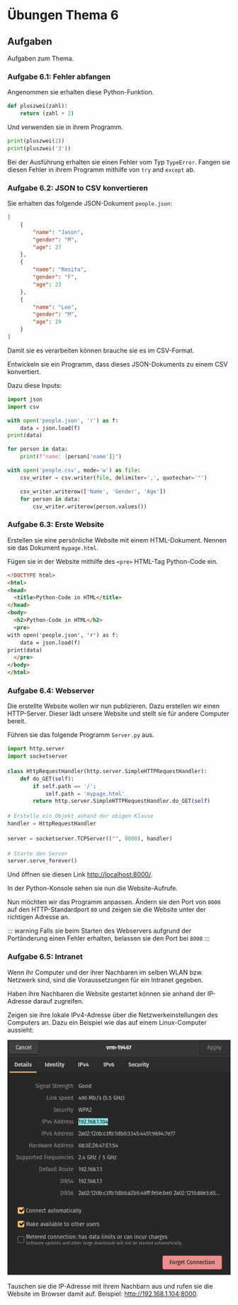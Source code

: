 # Übungen Thema 6

## Aufgaben

Aufgaben zum Thema.

### Aufgabe 6.1: Fehler abfangen

Angenommen sie erhalten diese Python-Funktion.

```py
def pluszwei(zahl):
	return (zahl + 2)
```

Und verwenden sie in ihrem Programm.

```py
print(pluszwei(2))
print(pluszwei('3'))
```

Bei der Ausführung erhalten sie einen Fehler vom Typ `TypeError`. Fangen sie diesen Fehler in ihrem Programm mithilfe von `try` and `except` ab.

### Aufgabe 6.2: JSON to CSV konvertieren

Sie erhalten das folgende JSON-Dokument `people.json`:

```json
[
    {
        "name": "Jason",
        "gender": "M",
        "age": 27
    },
    {
        "name": "Rosita",
        "gender": "F",
        "age": 23
    },
    {
        "name": "Leo",
        "gender": "M",
        "age": 19
    }
]
```

Damit sie es verarbeiten können brauche sie es im CSV-Format.

Entwickeln sie ein Programm, dass dieses JSON-Dokuments zu einem CSV konvertiert.

Dazu diese Inputs:

```py
import json
import csv
```

```py
with open('people.json', 'r') as f:
    data = json.load(f)
print(data)
```

```py
for person in data:
    print(f"name: {person['name']}")
```

```py
with open('people.csv', mode='w') as file:
    csv_writer = csv.writer(file, delimiter=',', quotechar='"')
```

```py
    csv_writer.writerow(['Name', 'Gender', 'Age'])
    for person in data:
        csv_writer.writerow(person.values())
```

### Aufgabe 6.3: Erste Website

Erstellen sie eine persönliche Website mit einem HTML-Dokument. Nennen sie das Dokument `mypage.html`.

Fügen sie in der Website mithilfe des `<pre>` HTML-Tag Python-Code ein.

```html
<!DOCTYPE html>
<html>
<head>
  <title>Python-Code in HTML</title>
</head>
<body>
  <h2>Python-Code in HTML</h2>
  <pre>
with open('people.json', 'r') as f:
	data = json.load(f)
print(data)
  </pre>
</body>
</html>
```

### Aufgabe 6.4: Webserver

Die erstellte Website wollen wir nun publizieren. Dazu erstellen wir einen HTTP-Server. Dieser lädt unsere Website und stellt sie für andere Computer bereit.

Führen sie das folgende Programm `Server.py` aus.

```py
import http.server
import socketserver

class HttpRequestHandler(http.server.SimpleHTTPRequestHandler):
    def do_GET(self):
        if self.path == '/':
            self.path = 'mypage.html'
        return http.server.SimpleHTTPRequestHandler.do_GET(self)

# Erstelle ein Objekt anhand der obigen Klasse
handler = HttpRequestHandler

server = socketserver.TCPServer(("", 8000), handler)

# Starte den Server
server.serve_forever()
```

Und öffnen sie diesen Link <http://localhost:8000/>.

In der Python-Konsole sehen sie nun die Website-Aufrufe.

Nun möchten wir das Programm anpassen. Ändern sie den Port von `8000` auf den HTTP-Standardport `80` und zeigen sie die Website unter der richtigen Adresse an.

::: warning
Falls sie beim Starten des Webservers aufgrund der Portänderung einen Fehler erhalten, belassen sie den Port bei `8000`
:::

### Aufgabe 6.5: Intranet

Wenn ihr Computer und der ihrer Nachbaren im selben WLAN bzw. Netzwerk sind, sind die Voraussetzungen für ein Intranet gegeben.

Haben ihre Nachbaren die Website gestartet können sie anhand der IP-Adresse darauf zugreifen.

Zeigen sie ihre lokale IPv4-Adresse über die Netzwerkeinstellungen des Computers an. Dazu ein Beispiel wie das auf einem Linux-Computer aussieht:

![](../linux-ipv4.png)

Tauschen sie die IP-Adresse mit ihrem Nachbarn aus und rufen sie die Website im Browser damit auf. Beispiel: <http://192.168.1.104:8000>.

